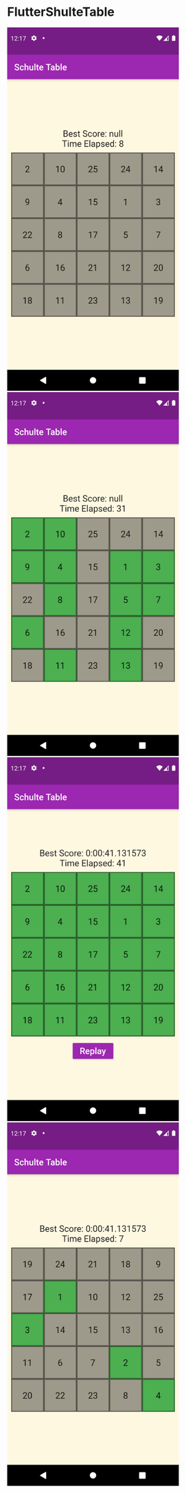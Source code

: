 # FlutterShulteTable
<img src="https://github.com/EsracanGungor/FlutterShulteTable/blob/main/game1.png" width="400"/><img src="https://github.com/EsracanGungor/FlutterShulteTable/blob/main/game2.png" width="400"/> 
<img src="https://github.com/EsracanGungor/FlutterShulteTable/blob/main/game3.png" width="400"/><img src="https://github.com/EsracanGungor/FlutterShulteTable/blob/main/game4.png" width="400"/> 
